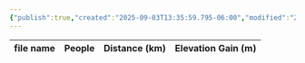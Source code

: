 ```yaml
---
{"publish":true,"created":"2025-09-03T13:35:59.795-06:00","modified":"2025-09-03T14:57:30.172-06:00","published":"2025-09-03T14:57:30.172-06:00","tags":["route"],"cssclasses":"","elevation":null,"region":"Kananaskis","location":null,"DWYT":null,"Kane":"Moderate","completed":true}
---
```



| file name | People | Distance (km) | Elevation Gain (m) |
| --------- | ------ | ------------- | ------------------ |
